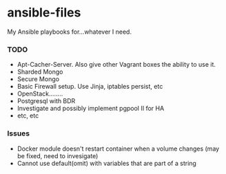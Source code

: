 # ansible-files
My Ansible playbooks for...whatever I need.


### TODO
* Apt-Cacher-Server. Also give other Vagrant boxes the ability to use it.
* Sharded Mongo
* Secure Mongo
* Basic Firewall setup. Use Jinja, iptables persist, etc
* OpenStack........
* Postgresql with BDR
* Investigate and possibly implement pgpool II for HA
* etc, etc


### Issues
* Docker module doesn't restart container when a volume changes (may be fixed, need to invesigate)
* Cannot use default(omit) with variables that are part of a string
